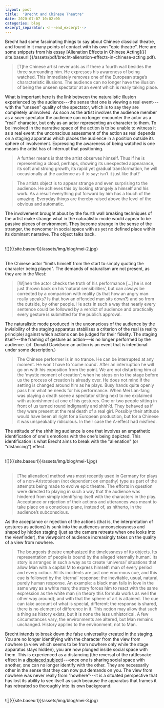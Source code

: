```yaml
---
layout: post
title:  "Brecht and Chinese Theatre"
date: 2020-07-07 10:02:00
categories: blog
excerpt_separator: <!--end_excerpt-->
---
```


Brecht had some fascinating things to say about Chinese classical theatre, and found in it many points of contact with his own "epic theatre". Here are some snippets from his essay [Alienation Effects in Chinese Acting]({{ site.baseurl }}/assets/pdf/brecht-alienation-effects-in-chinese-acting.pdf).

> [T]he Chinese artist never acts as if there a fourth wall besides the three surrounding him. He expresses his awareness of being watched. This immediately removes one of the European stage’s characteristic illusions. The audience can no longer have the illusion of being the unseen spectator at an event which is really taking place.

What is important here is the link between the naturalistic illusion experienced by the audience---the sense that one is viewing a real event---with the "unseen" quality of the spectator, which is to say they are completely uninvolved. As soon as the artist involves the audience member as a _seen_ spectator the audience can no longer encounter the actor as a "real" character, but only as an actor representing an character to them. To be involved in the narrative space of the action is to be unable to witness it as a real event: the unconscious assessment of the action as real depends on a staging apparatus which places the audience in a position outside its sphere of involvement. Expressing the awareness of being watched is one means the artist has of interrupt that positioning.

> A further means is that the artist observes himself. Thus if he is representing a cloud, perhaps, showing its unexpected appearance, its soft and strong growth, its rapid yet gradual transformation, he will occasionally at the audience as if to say: isn’t it just like that?

> The artists object is to appear strange and even surprising to the audience. He achieves this by looking strangely a himself and his work. As a result everything put forward by him has a touch of the amazing. Everyday things are thereby raised above the level of the obvious and automatic.

The involvement brought about by the fourth wall breaking techniques of the artist make strange what in the naturalistic mode would appear to be passive pieces of environment. They become strange in the sense of the stranger, the newcomer in social space with as yet no defined place within its dominant narrative. The object talks back.

<br />
![]({{site.baseurl}}/assets/img/blog/mei-2.jpg)
<br />
<br />

<!--end_excerpt-->

The Chinese actor "limits himself from the start to simply quoting the character being played". The demands of naturalism are not present, as they are in the West:

> [W]hen the actor checks the truth of his performance […] he is not just thrown back on his ‘natural sensibilities’, but can always be corrected by a comparison with reality (is that how an angry man really speaks? Is that how an offended man sits down?) and so from the outside, by other people. He acts in such a way that nearly every sentence could be followed by a verdict of audience and practically every gesture is submitted for the public’s approval.

The naturalistic mode produced in the unconscious of the audience by the invisibility of the staging apparatus stabilises a criterion of the real (a reality principle) against which actions can be judged for their fidelity. The staging itself---the framing of gesture as action---is no longer performed by the audience. (cf. Donald Davidson: an action is an event that is intentional under some description.)

> The Chinese performer is in no trance. He can be interrupted at any moment. He won’t have to ‘come round’. After an interruption he will go on with his exposition from the point. We are not disturbing him at the ‘mystic moment of creation’; when he steps on to the stage before us the process of creation is already over. He does not mind if the setting is changed around him as he plays. Busy hands quite openly pass him what he needs for his performance. When Mei Lan-fang was playing a death scene a spectator sitting next to me exclaimed with astonishment at one of his gestures. One or two people sitting in front of us turned round indignantly and shhh’d. They behaved as if they were present at the real death of a real girl. Possibly their attitude would have been all right for a European production, but for a Chinese it was unspeakably ridiculous. In their case the A-effect had misfired.

The attitude of the shhh'ing audience is one that involves an empathetic identification of one's emotions with the one's being depicted. This identification is what Brecht aims to break with the "alienation" (or "distancing") effect.

<br />
![]({{site.baseurl}}/assets/img/blog/mei-1.jpg)
<br />
<br />

> [The alienation] method was most recently used in Germany for plays of a non-Aristotelean (not dependent on empathy) type as part of the attempts being made to evolve epic theatre. The efforts in question were directed to playing in such a way that the audience was hindered from simply identifying itself with the characters in the play. Acceptance or rejection of their actions and utterances was meant to take place on a conscious plane, instead of, as hitherto, in the audience’s subconscious.

As the acceptance or rejection of the actions (that is, the interpretation of gestures as actions) is sunk into the audiences unconsciousness and shaped by hidden staging (just as the camera retreats when one looks into the viewfinder), the viewpoint of audience increasingly takes on the quality of a view from nowhere.

> The bourgeois theatre emphasized the timelessness of its objects. Its representation of people is bound by the alleged ‘eternally human’. Its story is arranged in such a way as to create ‘universal’ situations that allow Man with a capital M to express himself: man of every period and every colour. All its incidents are just one enormous cue, and this cue is followed by the ‘eternal’ response: the inevitable, usual, natural, purely human response. An example: a black man falls in love in the same way as a white man; the story forces him to react with the same expression as the white man (in theory this formula works as well the other way around); and with that the sphere of art is attained. The cue can take account of what is special, different; the response is shared, there is no element of difference in it. This notion may allow that such a thing as history exists, but it is none the less unhistorical. A few circumstances vary, the environments are altered, but Man remains unchanged. History applies to the environment, not to Man.

Brecht intends to break down the false universality created in the staging. You are no longer identifying with the character from the view from nowhere (a view which seems to be from nowhere only while the stage apparatus stays hidden), you are now plunged inside social space with them. This is experienced as a distancing (the reversal of the rattlesnake effect in a [displaced subject]({{site.baseurl}}/blog/2020/05/06/false-consciousness.html))---once one is sharing social space with another, one can no longer identify with the other. They are necessarily other in the sense that they can now put demands on you. The view from nowhere was never really from “nowhere”---it is a situated perspective that has lost its ability to see itself as such because the apparatus that frames it has retreated so thoroughly into its own background.

<br />
![]({{site.baseurl}}/assets/img/blog/mei-3.jpg)
